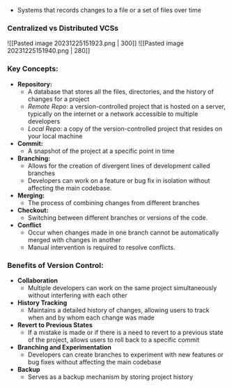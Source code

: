 - Systems that records changes to a file or a set of files over time

### Centralized vs Distributed VCSs
![[Pasted image 20231225151923.png | 300]] ![[Pasted image 20231225151940.png | 280]]

### Key Concepts:

- **Repository:**
	- A database that stores all the files, directories, and the history of changes for a project
	- *Remote Repo*: a version-controlled project that is hosted on a server, typically on the internet or a network accessible to multiple developers
	- *Local Repo*: a copy of the version-controlled project that resides on your local machine
- **Commit:**
	 - A snapshot of the project at a specific point in time
- **Branching:**
	- Allows for the creation of divergent lines of development called branches
	- Developers can work on a feature or bug fix in isolation without affecting the main codebase.
- **Merging:**
	- The process of combining changes from different branches
- **Checkout:**
    - Switching between different branches or versions of the code.
- **Conflict**
    - Occur when changes made in one branch cannot be automatically merged with changes in another
    - Manual intervention is required to resolve conflicts.

### Benefits of Version Control:

- **Collaboration**
	- Multiple developers can work on the same project simultaneously without interfering with each other
- **History Tracking**
	- Maintains a detailed history of changes, allowing users to track when and by whom each change was made
- **Revert to Previous States**
	- If a mistake is made or if there is a need to revert to a previous state of the project,  allows users to roll back to a specific commit
- **Branching and Experimentation**
	- Developers can create branches to experiment with new features or bug fixes without affecting the main codebase
- **Backup**
	- Serves as a backup mechanism by storing project history